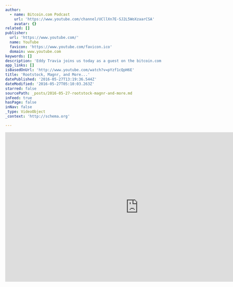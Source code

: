 ```yaml
---
author:
  - name: Bitcoin.com Podcast
    url: 'https://www.youtube.com/channel/UCllXn7E-SJ2L5WoXzaarCSA'
    avatar: {}
related: []
publisher:
  url: 'https://www.youtube.com/'
  name: YouTube
  favicon: 'https://www.youtube.com/favicon.ico'
  domain: www.youtube.com
keywords: []
description: 'Eddy Travia joins us today as a guest on the bitcoin.com podcast, to discuss coinsilium portfolio companies.'
app_links: []
isBasedOnUrl: 'http://www.youtube.com/watch?v=pYzf1cQpH6E'
title: 'Rootstock, Magnr, and More...'
datePublished: '2016-05-27T13:19:36.544Z'
dateModified: '2016-05-27T05:10:03.263Z'
starred: false
sourcePath: _posts/2016-05-27-rootstock-magnr-and-more.md
inFeed: true
hasPage: false
inNav: false
_type: VideoObject
_context: 'http://schema.org'

---
```

<iframe src="http://cdn.embedly.com/widgets/media.html?src=https%3A%2F%2Fwww.youtube.com%2Fembed%2FpYzf1cQpH6E%3Ffeature%3Doembed&amp;url=http%3A%2F%2Fwww.youtube.com%2Fwatch%3Fv%3DpYzf1cQpH6E&amp;image=https%3A%2F%2Fi.ytimg.com%2Fvi%2FpYzf1cQpH6E%2Fhqdefault.jpg&amp;key=b7d04c9b404c499eba89ee7072e1c4f7&amp;type=text%2Fhtml&amp;schema=youtube" width="854" height="480" scrolling="no" frameborder="0" allowfullscreen="" style=""></iframe>